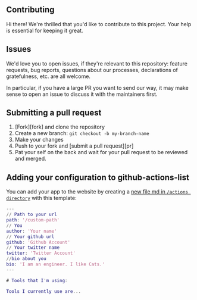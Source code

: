 ## Contributing

Hi there! We're thrilled that you'd like to contribute to this project. Your help is essential for keeping it great.

## Issues

We'd love you to open issues, if they're relevant to this repository: feature requests, bug reports, questions about our processes, declarations of gratefulness, etc. are all welcome.

In particular, if you have a large PR you want to send our way, it may make sense to open an issue to discuss it with the maintainers first.

## Submitting a pull request

1. [Fork][fork] and clone the repository
1. Create a new branch: `git checkout -b my-branch-name`
1. Make your changes
1. Push to your fork and [submit a pull request][pr]
1. Pat your self on the back and wait for your pull request to be reviewed and merged.

## Adding your configuration to github-actions-list

You can add your app to the website by creating a [new file md in `/actions directory`](https://github.com/boyney123/github-actions-list/new/master?filename=src/actions/your-name.md) with this template:

```m
---
// Path to your url
path: '/custom-path'
// You
author: 'Your name'
// Your github url
github: 'Github Account'
// Your twitter name
twitter: 'Twitter Account'
//bio about you
bio: 'I am an engineer. I like Cats.'
---

# Tools that I'm using:

Tools I currently use are...

```
